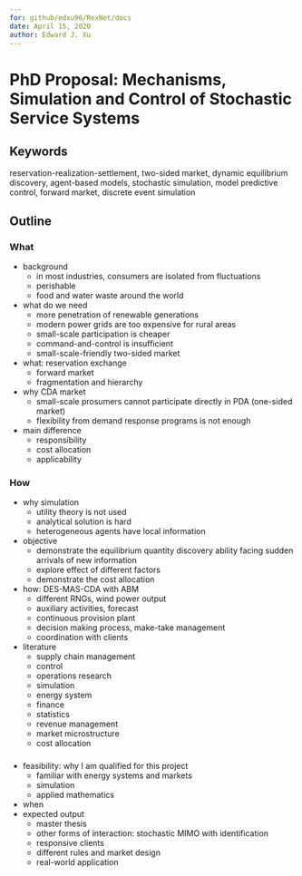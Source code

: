 ```yaml
---
for: github/edxu96/RexNet/docs
date: April 15, 2020
author: Edward J. Xu
---
```


# PhD Proposal: Mechanisms, Simulation and Control of Stochastic Service Systems

## Keywords

reservation-realization-settlement, two-sided market, dynamic equilibrium discovery, agent-based models, stochastic simulation, model predictive control, forward market, discrete event simulation

## Outline

### What

- background
	* in most industries, consumers are isolated from fluctuations
	* perishable
	* food and water waste around the world
- what do we need
  * more penetration of renewable generations
  * modern power grids are too expensive for rural areas
  * small-scale participation is cheaper
  * command-and-control is insufficient
  * small-scale-friendly two-sided market
- what: reservation exchange
  * forward market
  * fragmentation and hierarchy
- why CDA market
  * small-scale prosumers cannot participate directly in PDA (one-sided market)
  * flexibility from demand response programs is not enough
- main difference
  * responsibility
  * cost allocation
  * applicability

### How

- why simulation
  * utility theory is not used
  * analytical solution is hard
  * heterogeneous agents have local information
- objective
  * demonstrate the equilibrium quantity discovery ability facing sudden arrivals of new information
  * explore effect of different factors
  * demonstrate the cost allocation
- how: DES-MAS-CDA with ABM
  * different RNGs, wind power output
  * auxiliary activities, forecast
  * continuous provision plant
  * decision making process, make-take management
  * coordination with clients
- literature
  * supply chain management
  * control
  * operations research
  * simulation
  * energy system
  * finance
  * statistics
  * revenue management
  * market microstructure
  * cost allocation

###

- feasibility: why I am qualified for this project
  * familiar with energy systems and markets
  * simulation
  * applied mathematics
- when
- expected output
  * master thesis
  * other forms of interaction: stochastic MIMO with identification
  * responsive clients
  * different rules and market design
  * real-world application
